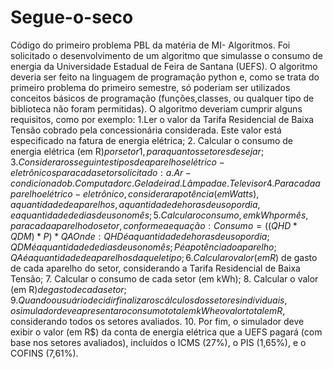 # Segue-o-seco
Código do primeiro problema PBL da matéria de MI- Algoritmos.
Foi solicitado o desenvolvimento de um algoritmo que simulasse o consumo de energia da Universidade Estadual de Feira de Santana (UEFS).
O algoritmo deveria ser feito na linguagem de programação python e, como se trata do primeiro problema do primeiro semestre, só poderiam ser utilizados conceitos básicos de programação (funções,classes, ou qualquer tipo de biblioteca não foram permitidas).
O algoritmo deveriam cumprir alguns requisitos, como por exemplo:
1.Ler o valor da Tarifa Residencial de Baixa Tensão cobrado pela concessionária considerada. Este valor está especificado na fatura de energia elétrica;
2. Calcular o consumo de energia elétrica (em R$) por setor1, para quantos setores desejar;
3. Considerar os seguintes tipos de aparelhos elétrico-eletrônicos para cada setor solicitado:
  a. Ar-condicionado
  b. Computador
  c. Geladeira
  d. Lâmpada
  e. Televisor
4. Para cada aparelho elétrico-eletrônico, considerar a potência (em Watts), a quantidade de aparelhos, a quantidade de horas de uso por dia, e a quantidade de dias de uso no mês;
5. Calcular o consumo, em kWh por mês, para cada aparelho do setor, conforme a equação:
  Consumo = ((QHD * QDM) * P) * QA
  Onde:
  QHD é a quantidade de horas de uso por dia;
  QDM é a quantidade de dias de uso no mês;
  P é a potência do aparelho;
  QA é a quantidade de aparelhos daquele tipo;
6. Calcular o valor (em R$) de gasto de cada aparelho do setor, considerando a Tarifa Residencial de Baixa Tensão;
7. Calcular o consumo de cada setor (em kWh);
8. Calcular o valor (em R$) de gasto de cada setor;
9. Quando o usuário decidir finalizar os cálculos dos setores individuais, o simulador deve apresentar o consumo total em kWh e o valor total em R$, considerando todos os setores avaliados.
10. Por fim, o simulador deve exibir o valor (em R$) da conta de energia elétrica que a UEFS pagará (com base nos setores avaliados), incluídos o ICMS (27%), o PIS (1,65%), e o COFINS (7,61%).
